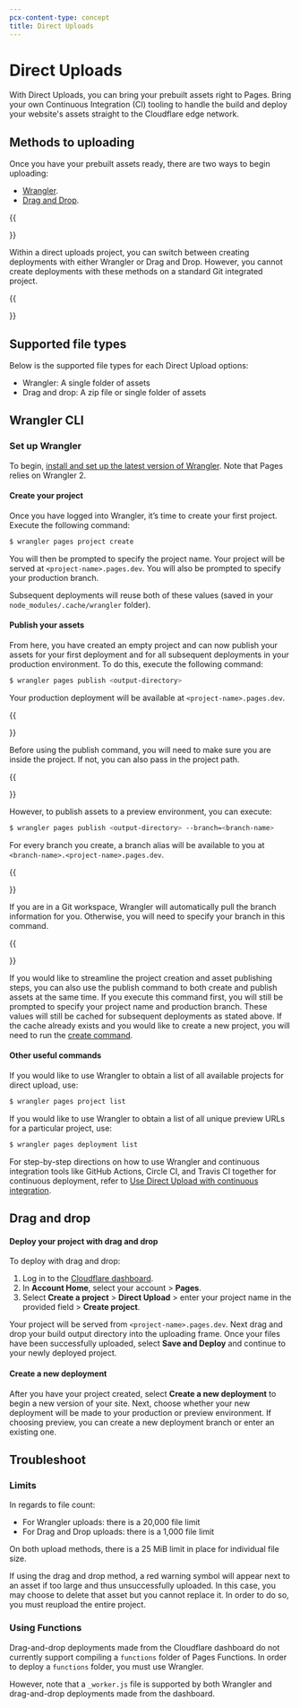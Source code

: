 ```yaml
---
pcx-content-type: concept
title: Direct Uploads
---
```


# Direct Uploads

With Direct Uploads, you can bring your prebuilt assets right to Pages. Bring your own Continuous Integration (CI) tooling to handle the build and deploy your website's assets straight to the Cloudflare edge network.

## Methods to uploading

Once you have your prebuilt assets ready, there are two ways to begin uploading: 

* [Wrangler](/pages/platform/direct-upload/#wrangler-cli).
* [Drag and Drop](/pages/platform/direct-upload/#drag-and-drop).

{{<Aside type= "note">}}
  
Within a direct uploads project, you can switch between creating deployments with either Wrangler or Drag and Drop. However, you cannot create deployments with these methods on a standard Git integrated project. 

{{</Aside>}}

## Supported file types

Below is the supported file types for each Direct Upload options:
* Wrangler: A single folder of assets
* Drag and drop: A zip file or single folder of assets

## Wrangler CLI 

### Set up Wrangler

To begin, [install and set up the latest version of Wrangler](/workers/wrangler/get-started/). Note that Pages relies on Wrangler 2.

#### Create your project

Once you have logged into Wrangler, it’s time to create your first project. Execute the following command:

```sh
$ wrangler pages project create
```

You will then be prompted to specify the project name. Your project will be served at `<project-name>.pages.dev`. You will also be prompted to specify your production branch. 

Subsequent deployments will reuse both of these values (saved in your `node_modules/.cache/wrangler` folder).


#### Publish your assets 
From here, you have created an empty project and can now publish your assets for your first deployment and for all subsequent deployments in your production environment. To do this, execute the following command:

```sh
$ wrangler pages publish <output-directory>
```

Your production deployment will be available at `<project-name>.pages.dev`.
  
{{<Aside type= "note">}}

Before using the publish command, you will need to make sure you are inside the project. If not, you can also pass in the project path. 

{{</Aside>}}
 
  
However, to publish assets to a preview environment, you can execute: 

```sh
$ wrangler pages publish <output-directory> --branch=<branch-name>
```

For every branch you create, a branch alias will be available to you at `<branch-name>.<project-name>.pages.dev`. 

{{<Aside type= "note">}}

If you are in a Git workspace, Wrangler will automatically pull the branch information for you. Otherwise, you will need to specify your branch in this command.

{{</Aside>}}

If you would like to streamline the project creation and asset publishing steps, you can also use the publish command to both create and publish assets at the same time. If you execute this command first, you will still be prompted to specify your project name and production branch. These values will still be cached for subsequent deployments as stated above. If the cache already exists and you would like to create a new project, you will need to run the [create command](#create-your-project). 

#### Other useful commands

If you would like to use Wrangler to obtain a list of all available projects for direct upload, use:

```sh
$ wrangler pages project list
```

If you would like to use Wrangler to obtain a list of all unique preview URLs for a particular project, use:

```sh
$ wrangler pages deployment list
```

For step-by-step directions on how to use Wrangler and continuous integration tools like GitHub Actions, Circle CI, and Travis CI together for continuous deployment, refer to [Use Direct Upload with continuous integration](/pages/how-to/use-direct-upload-with-continuous-integration/). 

## Drag and drop

#### Deploy your project with drag and drop

To deploy with drag and drop:

1. Log in to the [Cloudflare dashboard](https://dash.cloudflare.com/login).
2. In **Account Home**, select your account > **Pages**.
3. Select **Create a project** > **Direct Upload** > enter your project name in the provided field > **Create project**. 

Your project will be served from `<project-name>.pages.dev`. Next drag and drop your build output directory into the uploading frame. Once your files have been successfully uploaded, select **Save and Deploy** and continue to your newly deployed project. 

#### Create a new deployment

After you have your project created, select **Create a new deployment** to begin a new version of your site. Next, choose whether your new deployment will be made to your production or preview environment. If choosing preview, you can create a new deployment branch or enter an existing one. 

## Troubleshoot

### Limits
In regards to file count: 
* For Wrangler uploads: there is a 20,000 file limit
* For Drag and Drop uploads: there is a 1,000 file limit 

On both upload methods, there is a 25 MiB limit in place for individual file size. 

If using the drag and drop method, a red warning symbol will appear next to an asset if too large and thus unsuccessfully uploaded. In this case, you may choose to delete that asset but you cannot replace it. In order to do so, you must reupload the entire project.

### Using Functions

Drag-and-drop deployments made from the Cloudflare dashboard do not currently support compiling a `functions` folder of Pages Functions. In order to deploy a `functions` folder, you must use Wrangler.

However, note that a `_worker.js` file is supported by both Wrangler and drag-and-drop deployments made from the dashboard.


